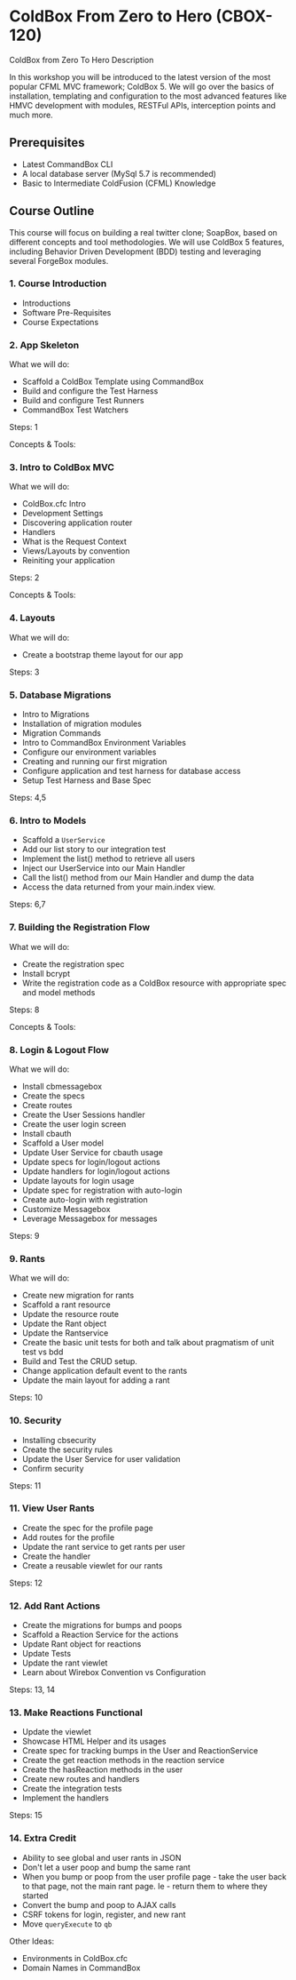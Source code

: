 # ColdBox From Zero to Hero (CBOX-120)

ColdBox from Zero To Hero Description 

In this workshop you will be introduced to the latest version of the most popular CFML MVC framework; ColdBox 5. We will go over the basics of installation, templating and configuration to the most advanced features like HMVC development with modules, RESTFul APIs, interception points and much more.

## Prerequisites

- Latest CommandBox CLI
- A local database server (MySql 5.7 is recommended)
- Basic to Intermediate ColdFusion (CFML) Knowledge

## Course Outline

This course will focus on building a real twitter clone; SoapBox, based on different concepts and tool methodologies. We will use ColdBox 5 features, including Behavior Driven Development (BDD) testing and leveraging several ForgeBox modules.

### 1. Course Introduction

- Introductions
- Software Pre-Requisites
- Course Expectations

### 2. App Skeleton

What we will do:

- Scaffold a ColdBox Template using CommandBox
- Build and configure the Test Harness
- Build and configure Test Runners
- CommandBox Test Watchers

Steps: 1

Concepts & Tools:


### 3. Intro to ColdBox MVC

What we will do:

- ColdBox.cfc Intro 
- Development Settings
- Discovering application router
- Handlers
- What is the Request Context
- Views/Layouts by convention
- Reiniting your application

Steps: 2

Concepts & Tools:

### 4. Layouts

What we will do:

- Create a bootstrap theme layout for our app

Steps: 3

### 5. Database Migrations

- Intro to Migrations
- Installation of migration modules
- Migration Commands
- Intro to CommandBox Environment Variables
- Configure our environment variables
- Creating and running our first migration
- Configure application and test harness for database access
- Setup Test Harness and Base Spec

Steps: 4,5

### 6. Intro to Models

- Scaffold a `UserService`
- Add our list story to our integration test
- Implement the list() method to retrieve all users
- Inject our UserService into our Main Handler
- Call the list() method from our Main Handler and dump the data
- Access the data returned from your main.index view.

Steps: 6,7

### 7. Building the Registration Flow

What we will do:

- Create the registration spec
- Install bcrypt
- Write the registration code as a ColdBox resource with appropriate spec and model methods

Steps: 8

Concepts & Tools:


### 8. Login & Logout Flow

What we will do:

- Install cbmessagebox
- Create the specs
- Create routes
- Create the User Sessions handler
- Create the user login screen
- Install cbauth
- Scaffold a User model
- Update User Service for cbauth usage
- Update specs for login/logout actions
- Update handlers for login/logout actions
- Update layouts for login usage
- Update spec for registration with auto-login
- Create auto-login with registration
- Customize Messagebox
- Leverage Messagebox for messages

Steps: 9

### 9. Rants

What we will do:

- Create new migration for rants
- Scaffold a rant resource
- Update the resource route
- Update the Rant object
- Update the Rantservice
- Create the basic unit tests for both and talk about pragmatism of unit test vs bdd
- Build and Test the CRUD setup.
- Change application default event to the rants
- Update the main layout for adding a rant

Steps: 10

### 10. Security

- Installing cbsecurity
- Create the security rules
- Update the User Service for user validation
- Confirm security

Steps: 11

### 11. View User Rants

- Create the spec for the profile page
- Add routes for the profile
- Update the rant service to get rants per user
- Create the handler
- Create a reusable viewlet for our rants

Steps: 12

### 12. Add Rant Actions

- Create the migrations for bumps and poops
- Scaffold a Reaction Service for the actions
- Update Rant object for reactions
- Update Tests
- Update the rant viewlet
- Learn about Wirebox Convention vs Configuration

Steps: 13, 14

### 13. Make Reactions Functional

- Update the viewlet
- Showcase HTML Helper and its usages
- Create spec for tracking bumps in the User and ReactionService
- Create the get reaction methods in the reaction service
- Create the hasReaction methods in the user
- Create new routes and handlers
- Create the integration tests
- Implement the handlers

Steps: 15

### 14. Extra Credit

- Ability to see global and user rants in JSON
- Don't let a user poop and bump the same rant
- When you bump or poop from the user profile page - take the user back to that page, not the main rant page. Ie - return them to where they started
- Convert the bump and poop to AJAX calls
- CSRF tokens for login, register, and new rant
- Move `queryExecute` to `qb`

Other Ideas:
- Environments in ColdBox.cfc
- Domain Names in CommandBox
